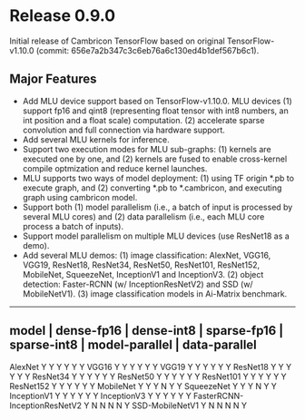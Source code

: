 # Release 0.9.0
Initial release of Cambricon TensorFlow based on original
TensorFlow-v1.10.0 (commit: 656e7a2b347c3c6eb76a6c130ed4b1def567b6c1).
## Major Features
* Add MLU device support based on TensorFlow-v1.10.0.
  MLU devices
  (1) support fp16 and qint8 (representing float tensor with
      int8 numbers, an int position and a float scale)
      computation.
  (2) accelerate sparse convolution and full connection
      via hardware support.
* Add several MLU kernels for inference.
* Support two execution modes for MLU sub-graphs:
  (1) kernels are executed one by one, and
  (2) kernels are fused to enable cross-kernel compile
      optmization and reduce kernel launches.
* MLU supports two ways of model deployment:
  (1) using TF origin *.pb to execute graph, and
  (2) converting *.pb to *.cambricon, and
      executing graph using cambricon model.
* Support both (1) model parallelism
  (i.e., a batch of input is processed by several MLU cores)
  and (2) data parallelism
  (i.e., each MLU core process a batch of inputs).
* Support model parallelism on multiple MLU devices
  (use ResNet18 as a demo).
* Add several MLU demos:
  (1) image classification: AlexNet, VGG16, VGG19,
      ResNet18, ResNet34, ResNet50, ResNet101, ResNet152,
      MobileNet, SqueezeNet, InceptionV1 and InceptionV3.
  (2) object detection: Faster-RCNN (w/ InceptionResNetV2)
      and SSD (w/ MobileNetV1).
  (3) image classification models in Ai-Matrix benchmark.

-------------------------------------------------------------------------------------------------------
model            | dense-fp16 | dense-int8 | sparse-fp16 | sparse-int8 | model-parallel | data-parallel
-------------------------------------------------------------------------------------------------------
AlexNet            Y            Y            Y             Y             Y                Y
VGG16              Y            Y            Y             Y             Y                Y
VGG19              Y            Y            Y             Y             Y                Y
ResNet18           Y            Y            Y             Y             Y                Y
ResNet34           Y            Y            Y             Y             Y                Y
ResNet50           Y            Y            Y             Y             Y                Y
ResNet101          Y            Y            Y             Y             Y                Y
ResNet152          Y            Y            Y             Y             Y                Y
MobileNet          Y            Y            Y             N             Y                Y
SqueezeNet         Y            Y            Y             N             Y                Y
InceptionV1        Y            Y            Y             Y             Y                Y
InceptionV3        Y            Y            Y             Y             Y                Y
FasterRCNN-                                                                                
InceptionResNetV2  Y            N            N             N             N                Y
SSD-MobileNetV1    Y            N            N             N             N                Y
